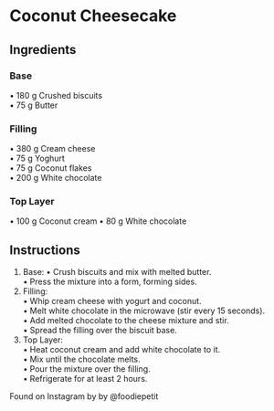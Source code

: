 # Coconut Cheesecake

## Ingredients

### Base

• 180 g Crushed biscuits  
• 75 g Butter

### Filling

• 380 g Cream cheese  
• 75 g Yoghurt  
• 75 g Coconut flakes  
• 200 g White chocolate

### Top Layer

• 100 g Coconut cream
• 80 g White chocolate

## Instructions

1. Base:
• Crush biscuits and mix with melted butter.  
• Press the mixture into a form, forming sides.  
2. Filling:  
• Whip cream cheese with yogurt and coconut.  
• Melt white chocolate in the microwave (stir every 15 seconds).  
• Add melted chocolate to the cheese mixture and stir.  
• Spread the filling over the biscuit base.  
3. Top Layer:  
• Heat coconut cream and add white chocolate to it.  
• Mix until the chocolate melts.  
• Pour the mixture over the filling.  
• Refrigerate for at least 2 hours.  

Found on Instagram by by @foodiepetit
